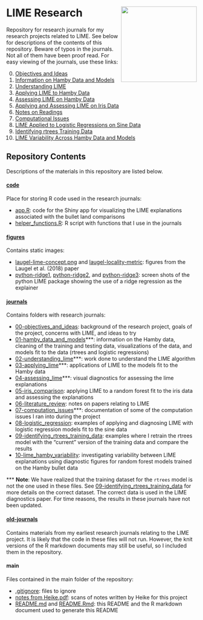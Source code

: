 
# LIME Research <img align="right" height="200" src="https://i.pinimg.com/originals/de/18/33/de18338e3313edd97d8156d987244e74.jpg">

Repository for research journals for my research projects related to
LIME. See below for descriptions of the contents of this repository.
Beware of typos in the journals. Not all of them have been proof read.
For easy viewing of the journals, use these links:

0.  [Objectives and
    Ideas](https://goodekat.github.io/LIME-research-journals/journals/00-objectives_and_ideas/00-objectives_and_ideas.html)
1.  [Information on Hamby Data and
    Models](https://goodekat.github.io/LIME-research-journals/journals/01-hamby_data_and_models/01-hamby_data_and_models.html)
2.  [Understanding
    LIME](https://goodekat.github.io/LIME-research-journals/journals/02-understanding_lime/02-understanding_lime.html)
3.  [Applying LIME to Hamby
    Data](https://goodekat.github.io/LIME-research-journals/journals/03-applying_lime/03-applying_lime.html)
4.  [Assessing LIME on Hamby
    Data](https://goodekat.github.io/LIME-research-journals/journals/04-assessing_lime/04-assessing_lime.html)
5.  [Applying and Assessing LIME on Iris
    Data](https://goodekat.github.io/LIME-research-journals/journals/05-iris_comparison/05-iris_comparison.html)
6.  [Notes on
    Readings](https://goodekat.github.io/LIME-research-journals/journals/06-literature_review/06-literature_review.html)
7.  [Computational
    Issues](https://goodekat.github.io/LIME-research-journals/journals/07-computation_issues/07-computation_issues.html)
8.  [LIME Applied to Logistic Regressions on Sine
    Data](https://goodekat.github.io/LIME-research-journals/journals/08-logistic_regression/08-logistic_regression.html)
9.  [Identifying rtrees Training
    Data](https://goodekat.github.io/LIME-research-journals/journals/09-identifying_rtrees_training_data/09-identifying_rtrees_training_data.html)
10. [LIME Variability Across Hamby Data and
    Models](https://goodekat.github.io/LIME-research-journals/journals/10-lime_hamby_variability/10-lime_hamby_variability.html)

## Repository Contents

Descriptions of the materials in this repository are listed below.

#### [**code**](code/)

Place for storing R code used in the research journals:

  - [app.R](code/app.R): code for the Shiny app for visualizing the LIME
    explanations associated with the bullet land comparisons
  - [helper\_functions.R](code/helper_functions.R): R script with
    functions that I use in the journals

#### [**figures**](figures)

Contains static images:

  - [laugel-lime-concept.png](figures/laugel-lime-concept.png) and
    [laugel-locality-metric](figures/laugel-locality-metric.png):
    figures from the Laugel et al. (2018) paper
  - [python-ridge1](figures/python-ridge1.png),
    [python-ridge2](figures/python-ridge2.png), and
    [python-ridge3](figures/python-ridge3.png): screen shots of the
    python LIME package showing the use of a ridge regression as the
    explainer

#### [**journals**](journals)

Contains folders with research journals:

  - [00-objectives\_and\_ideas](journals/00-objectives_and_ideas):
    background of the research project, goals of the project, concerns
    with LIME, and ideas to try
  - [01-hamby\_data\_and\_models](journals/01-hamby_data_and_models)\*\*\*:
    information on the Hamby data, cleaning of the training and testing
    data, visualizations of the data, and models fit to the data (rtrees
    and logistic regressions)
  - [02-understanding\_lime](journals/02-understanding_lime)\*\*\*: work
    done to understand the LIME algorithm
  - [03-applying\_lime](journals/03-applying_lime)\*\*\*: applications
    of LIME to the models fit to the Hamby data
  - [04-assessing\_lime](journals/04-assessing_lime)\*\*\*: visual
    diagnostics for assessing the lime explanations
  - [05-iris\_comparison](journals/05-iris_comparison): applying LIME to
    a random forest fit to the iris data and assessing the explanations
  - [06-literature\_review](journals/06-literature_review/): notes on
    papers relating to LIME
  - [07-computation\_issues](journals/07-computation_issues/)\*\*\*:
    documentation of some of the computation issues I ran into during
    the project
  - [08-logistic\_regression](journals/08-logistic_regression): examples
    of applying and diagnosing LIME with logistic regression models fit
    to the sine data
  - [09-identifying\_rtrees\_training\_data](journals/09-identifying_rtrees_training_data/):
    examples where I retrain the rtrees model with the “current” version
    of the training data and compare the results
  - [10-lime\_hamby\_variability](journals/10-lime_hamby_variability/):
    investigating variability between LIME explanations using diagnostic
    figures for random forest models trained on the Hamby bullet data

\*\*\* **Note**: We have realized that the training dataset for the
`rtrees` model is not the one used in these files. See
[09-identifying\_rtrees\_training\_data](journals/09-identifying_rtrees_training_data)
for more details on the correct dataset. The correct data is used in the
LIME diagnostics paper. For time reasons, the results in these journals
have not been updated.

#### [**old-journals**](old-journals)

Contains materials from my earliest research journals relating to the
LIME project. It is likely that the code in these files will not run.
However, the knit versions of the R markdown documents may still be
useful, so I included them in the repository.

#### **main**

Files contained in the main folder of the repository:

  - [.gitignore](.gitignore): files to ignore
  - [notes from Heike.pdf](notes%20from%20Heike.pdf): scans of notes
    written by Heike for this project
  - [README.md](README.md) and [README.Rmd](README.Rmd): this README and
    the R markdown document used to generate this README
